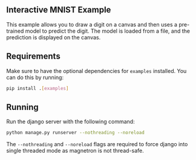 ## Interactive MNIST Example

This example allows you to draw a digit on a canvas and then uses a pre-trained model to predict the digit. The model is loaded from a file, and the prediction is displayed on the canvas.

## Requirements
Make sure to have the optional dependencies for `examples` installed. You can do this by running:
```bash
pip install .[examples]
```

## Running
Run the django server with the following command:
```bash
python manage.py runserver --nothreading --noreload
```

The `--nothreading` and `--noreload` flags are required to force django into single threaded mode as magnetron is not thread-safe.